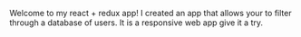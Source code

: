 Welcome to my react + redux app! I created an app that allows your to filter through a database of users.  It is a responsive web app give it a try. 
